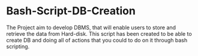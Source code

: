 # Bash-Script-DB-Creation
The Project aim to develop DBMS, that will enable users to store and retrieve the data from Hard-disk. This script has been created to be able to create DB and doing all of actions that you could to do on it through bash scripting.
